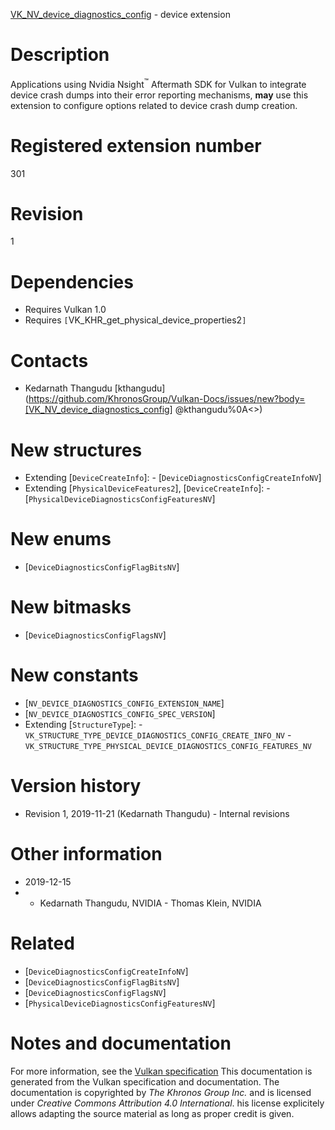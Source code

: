 [VK_NV_device_diagnostics_config](https://www.khronos.org/registry/vulkan/specs/1.3-extensions/man/html/VK_NV_device_diagnostics_config.html) - device extension

# Description
Applications using Nvidia Nsight<sup>™</sup> Aftermath SDK for Vulkan to integrate
device crash dumps into their error reporting mechanisms,  **may**  use this
extension to configure options related to device crash dump creation.

# Registered extension number
301

# Revision
1

# Dependencies
- Requires Vulkan 1.0
- Requires `[`VK_KHR_get_physical_device_properties2`]`

# Contacts
- Kedarnath Thangudu [kthangudu](https://github.com/KhronosGroup/Vulkan-Docs/issues/new?body=[VK_NV_device_diagnostics_config] @kthangudu%0A<<Here describe the issue or question you have about the VK_NV_device_diagnostics_config extension>>)

# New structures
- Extending [`DeviceCreateInfo`]:  - [`DeviceDiagnosticsConfigCreateInfoNV`] 
- Extending [`PhysicalDeviceFeatures2`], [`DeviceCreateInfo`]:  - [`PhysicalDeviceDiagnosticsConfigFeaturesNV`]

# New enums
- [`DeviceDiagnosticsConfigFlagBitsNV`]

# New bitmasks
- [`DeviceDiagnosticsConfigFlagsNV`]

# New constants
- [`NV_DEVICE_DIAGNOSTICS_CONFIG_EXTENSION_NAME`]
- [`NV_DEVICE_DIAGNOSTICS_CONFIG_SPEC_VERSION`]
- Extending [`StructureType`]:  - `VK_STRUCTURE_TYPE_DEVICE_DIAGNOSTICS_CONFIG_CREATE_INFO_NV`  - `VK_STRUCTURE_TYPE_PHYSICAL_DEVICE_DIAGNOSTICS_CONFIG_FEATURES_NV`

# Version history
- Revision 1, 2019-11-21 (Kedarnath Thangudu)  - Internal revisions

# Other information
* 2019-12-15
*   - Kedarnath Thangudu, NVIDIA  - Thomas Klein, NVIDIA

# Related
- [`DeviceDiagnosticsConfigCreateInfoNV`]
- [`DeviceDiagnosticsConfigFlagBitsNV`]
- [`DeviceDiagnosticsConfigFlagsNV`]
- [`PhysicalDeviceDiagnosticsConfigFeaturesNV`]

# Notes and documentation
For more information, see the [Vulkan specification](https://www.khronos.org/registry/vulkan/specs/1.3-extensions/html/vkspec.html)
This documentation is generated from the Vulkan specification and documentation.
The documentation is copyrighted by *The Khronos Group Inc.* and is licensed under *Creative Commons Attribution 4.0 International*.
his license explicitely allows adapting the source material as long as proper credit is given.
        